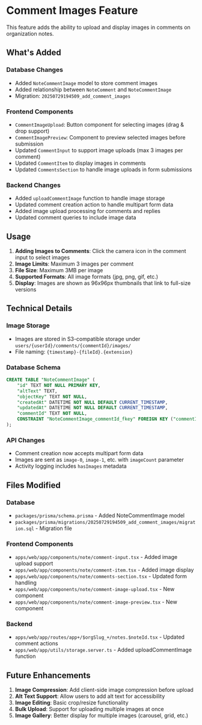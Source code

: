 # Comment Images Feature

This feature adds the ability to upload and display images in comments on organization notes.

## What's Added

### Database Changes
- Added `NoteCommentImage` model to store comment images
- Added relationship between `NoteComment` and `NoteCommentImage`
- Migration: `20250729194509_add_comment_images`

### Frontend Components
- `CommentImageUpload`: Button component for selecting images (drag & drop support)
- `CommentImagePreview`: Component to preview selected images before submission
- Updated `CommentInput` to support image uploads (max 3 images per comment)
- Updated `CommentItem` to display images in comments
- Updated `CommentsSection` to handle image uploads in form submissions

### Backend Changes
- Added `uploadCommentImage` function to handle image storage
- Updated comment creation action to handle multipart form data
- Added image upload processing for comments and replies
- Updated comment queries to include image data

## Usage

1. **Adding Images to Comments**: Click the camera icon in the comment input to select images
2. **Image Limits**: Maximum 3 images per comment
3. **File Size**: Maximum 3MB per image
4. **Supported Formats**: All image formats (jpg, png, gif, etc.)
5. **Display**: Images are shown as 96x96px thumbnails that link to full-size versions

## Technical Details

### Image Storage
- Images are stored in S3-compatible storage under `users/{userId}/comments/{commentId}/images/`
- File naming: `{timestamp}-{fileId}.{extension}`

### Database Schema
```sql
CREATE TABLE "NoteCommentImage" (
    "id" TEXT NOT NULL PRIMARY KEY,
    "altText" TEXT,
    "objectKey" TEXT NOT NULL,
    "createdAt" DATETIME NOT NULL DEFAULT CURRENT_TIMESTAMP,
    "updatedAt" DATETIME NOT NULL DEFAULT CURRENT_TIMESTAMP,
    "commentId" TEXT NOT NULL,
    CONSTRAINT "NoteCommentImage_commentId_fkey" FOREIGN KEY ("commentId") REFERENCES "NoteComment" ("id") ON DELETE CASCADE
);
```

### API Changes
- Comment creation now accepts multipart form data
- Images are sent as `image-0`, `image-1`, etc. with `imageCount` parameter
- Activity logging includes `hasImages` metadata

## Files Modified

### Database
- `packages/prisma/schema.prisma` - Added NoteCommentImage model
- `packages/prisma/migrations/20250729194509_add_comment_images/migration.sql` - Migration file

### Frontend Components
- `apps/web/app/components/note/comment-input.tsx` - Added image upload support
- `apps/web/app/components/note/comment-item.tsx` - Added image display
- `apps/web/app/components/note/comments-section.tsx` - Updated form handling
- `apps/web/app/components/note/comment-image-upload.tsx` - New component
- `apps/web/app/components/note/comment-image-preview.tsx` - New component

### Backend
- `apps/web/app/routes/app+/$orgSlug_+/notes.$noteId.tsx` - Updated comment actions
- `apps/web/app/utils/storage.server.ts` - Added uploadCommentImage function

## Future Enhancements

1. **Image Compression**: Add client-side image compression before upload
2. **Alt Text Support**: Allow users to add alt text for accessibility
3. **Image Editing**: Basic crop/resize functionality
4. **Bulk Upload**: Support for uploading multiple images at once
5. **Image Gallery**: Better display for multiple images (carousel, grid, etc.)